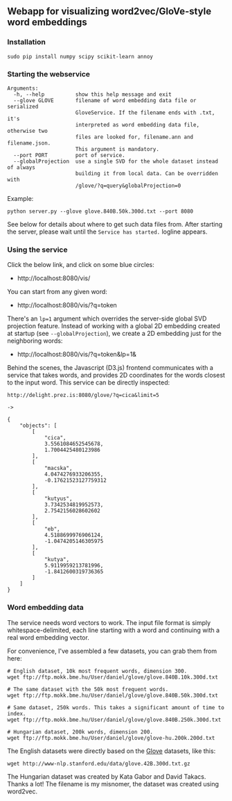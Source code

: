 ## Webapp for visualizing word2vec/GloVe-style word embeddings

### Installation

```
sudo pip install numpy scipy scikit-learn annoy
```

### Starting the webservice

```
Arguments:
  -h, --help          show this help message and exit
  --glove GLOVE       filename of word embedding data file or serialized
                      GloveService. If the filename ends with .txt, it's
                      interpreted as word embedding data file, otherwise two
                      files are looked for, filename.ann and filename.json.
                      This argument is mandatory.
  --port PORT         port of service.
  --globalProjection  use a single SVD for the whole dataset instead of always
                      building it from local data. Can be overridden with
                      /glove/?q=query&globalProjection=0
```

Example:
```
python server.py --glove glove.840B.50k.300d.txt --port 8080
```

See below for details about where to get such data files from.
After starting the server, please wait until the ```Service has started.``` logline appears.


### Using the service

Click the below link, and click on some blue circles:
- http://localhost:8080/vis/

You can start from any given word:
- http://localhost:8080/vis/?q=token

There's an `lp=1` argument which overrides the server-side global SVD projection feature.
Instead of working with a global 2D embedding created at startup (see `--globalProjection`),
we create a 2D embedding just for the neighboring words:
- http://localhost:8080/vis/?q=token&lp=1&

Behind the scenes, the Javascript (D3.js) frontend communicates with a service that takes words, and
provides 2D coordinates for the words closest to the input word. This service can be directly inspected:

```
http://delight.prez.is:8080/glove/?q=cica&limit=5

->

{
    "objects": [
        [
            "cica", 
            3.5561084652545678, 
            1.7004425480123986
        ], 
        [
            "macska", 
            4.0474276933206355, 
            -0.17621523127759312
        ], 
        [
            "kutyus", 
            3.7342534819952573, 
            2.7542156028602602
        ], 
        [
            "eb", 
            4.5188699976906124, 
            -1.0474205146305975
        ], 
        [
            "kutya", 
            5.9119959213781996, 
            -1.8412600319736365
        ]
    ]
}
```


### Word embedding data

The service needs word vectors to work. The input file format is simply
whitespace-delimited, each line starting with a word and continuing
with a real word embedding vector.

For convenience, I've assembled a few datasets, you can grab them from here:

```
# English dataset, 10k most frequent words, dimension 300.
wget ftp://ftp.mokk.bme.hu/User/daniel/glove/glove.840B.10k.300d.txt

# The same dataset with the 50k most frequent words.
wget ftp://ftp.mokk.bme.hu/User/daniel/glove/glove.840B.50k.300d.txt

# Same dataset, 250k words. This takes a significant amount of time to index.
wget ftp://ftp.mokk.bme.hu/User/daniel/glove/glove.840B.250k.300d.txt

# Hungarian dataset, 200k words, dimension 200.
wget ftp://ftp.mokk.bme.hu/User/daniel/glove/glove-hu.200k.200d.txt
```

The English datasets were directly based on the [Glove](http://nlp.stanford.edu/projects/glove/) datasets, like this:

```wget http://www-nlp.stanford.edu/data/glove.42B.300d.txt.gz```

The Hungarian dataset was created by Kata Gabor and David Takacs. Thanks a lot!
The filename is my misnomer, the dataset was created using word2vec.
